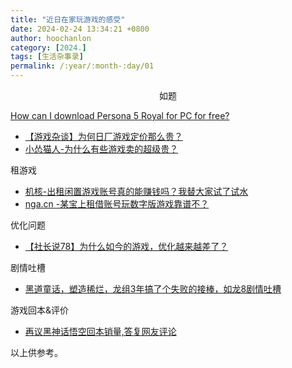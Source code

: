 ```yaml
---
title: "近日在家玩游戏的感受"
date: 2024-02-24 13:34:21 +0800
author: hoochanlon
category: [2024.]
tags: [生活杂事录]
permalink: /:year/:month-:day/01
---
```


<center>如题</center> <!-- more -->

[How can I download Persona 5 Royal for PC for free?](https://www.quora.com/How-can-I-download-Persona-5-Royal-for-PC-for-free)


* [【游戏杂谈】为何日厂游戏定价那么贵？](https://www.bilibili.com/video/BV1AV4y1H7CU/)
* [小怂猫人-为什么有些游戏卖的超级贵？](https://www.bilibili.com/video/BV1QN41127a3/)

租游戏

* [机核-出租闲置游戏账号真的能赚钱吗？我替大家试了试水](https://www.gcores.com/articles/118110)
* [nga.cn -某宝上租借账号玩数字版游戏靠谱不？](https://ngabbs.com/read.php?tid=28930430&rand=742)

优化问题

* [【社长说78】为什么如今的游戏，优化越来越差了？](https://www.bilibili.com/video/BV1cX4y167Hr/)

剧情吐槽

* [黑道童话，塑造稀烂，龙组3年搞了个失败的接棒，如龙8剧情吐槽](https://www.bilibili.com/video/BV1QA4m1G7xn/)

游戏回本&评价

* [再议黑神话悟空回本销量,答复网友评论](https://www.bilibili.com/video/BV1Nx4y1y7b3)

以上供参考。